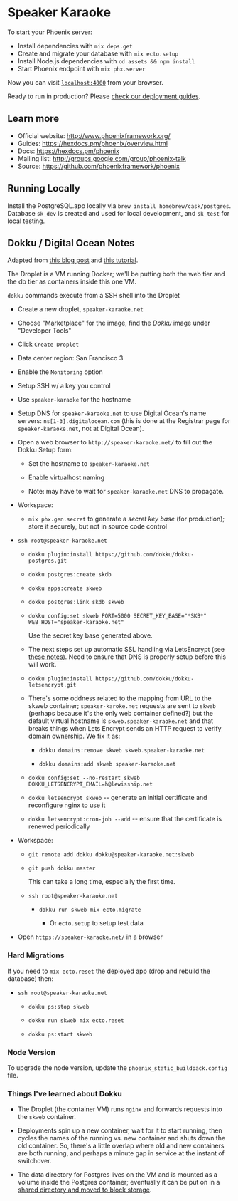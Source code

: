# Speaker Karaoke

To start your Phoenix server:

  * Install dependencies with `mix deps.get`
  * Create and migrate your database with `mix ecto.setup`
  * Install Node.js dependencies with `cd assets && npm install`
  * Start Phoenix endpoint with `mix phx.server`

Now you can visit [`localhost:4000`](http://localhost:4000) from your browser.

Ready to run in production? Please [check our deployment guides](https://hexdocs.pm/phoenix/deployment.html).

## Learn more

  * Official website: http://www.phoenixframework.org/
  * Guides: https://hexdocs.pm/phoenix/overview.html
  * Docs: https://hexdocs.pm/phoenix
  * Mailing list: http://groups.google.com/group/phoenix-talk
  * Source: https://github.com/phoenixframework/phoenix

## Running Locally

Install the PostgreSQL.app locally via `brew install homebrew/cask/postgres`.  Database `sk_dev` is created and used for local development, and `sk_test` for local testing.
 
## Dokku / Digital Ocean Notes

Adapted from [this blog post](https://medium.com/@jonlunsford/elixir-up-and-running-with-dokku-on-digital-ocean-ce332d64224c) and
[this tutorial](https://phoenixbasics.github.io/index.html).

The Droplet is a VM running Docker; we'll be putting both the web tier and the db tier as
containers inside this one VM.

`dokku` commands execute from a SSH shell into the Droplet

* Create a new droplet, `speaker-karaoke.net`

* Choose "Marketplace" for the image, find the *Dokku* image under "Developer Tools"

* Click `Create Droplet`

* Data center region: San Francisco 3

* Enable the `Monitoring` option

* Setup SSH w/ a key you control

* Use `speaker-karaoke` for the hostname

* Setup DNS for `speaker-karaoke.net` to use Digital Ocean's name servers: `ns[1-3].digitalocean.com` (this is done
  at the Registrar page for `speaker-karaoke.net`, not at Digital Ocean).

* Open a web browser to `http://speaker-karaoke.net/` to fill out the Dokku Setup form:

  * Set the hostname to `speaker-karaoke.net`

  * Enable virtualhost naming

  * Note: may have to wait for `speaker-karaoke.net` DNS to propagate.

* Workspace:

  * `mix phx.gen.secret` to generate a _secret key base_ (for production); store it securely, but not in source code control

* `ssh root@speaker-karaoke.net`
  
  * `dokku plugin:install https://github.com/dokku/dokku-postgres.git`
  
  * `dokku postgres:create skdb`
  
  * `dokku apps:create skweb`
  
  * `dokku postgres:link skdb skweb`

  * `dokku config:set skweb PORT=5000 SECRET_KEY_BASE="*SKB*" WEB_HOST="speaker-karaoke.net"`

    Use the secret key base generated above.

  * The next steps set up automatic SSL handling via LetsEncrypt (see
    [these notes](https://medium.com/@pimterry/effortlessly-add-https-to-dokku-with-lets-encrypt-900696366890)).
    Need to ensure that DNS is properly setup before this will work.

  * `dokku plugin:install https://github.com/dokku/dokku-letsencrypt.git`

  * There's some oddness related to the mapping from URL to the skweb container; `speaker-karoke.net` requests are sent to `skweb` (perhaps
    because it's the only web container defined?) but the default virtual hostname is `skweb.speaker-karaoke.net` and that breaks
    things when Lets Encrypt sends an HTTP request to verify domain ownership.  We fix it as:

    * `dokku domains:remove skweb skweb.speaker-karaoke.net`

    * `dokku domains:add skweb speaker-karaoke.net`
  
  * `dokku config:set --no-restart skweb DOKKU_LETSENCRYPT_EMAIL=h@lewisship.net`

  * `dokku letsencrypt skweb` --  generate an initial certificate and reconfigure nginx to use it

  * `dokku letsencrypt:cron-job --add`  -- ensure that the certificate is renewed periodically

* Workspace:

  * `git remote add dokku dokku@speaker-karaoke.net:skweb`

  * `git push dokku master`

    This can take a long time, especially the first time.

  * `ssh root@speaker-karaoke.net`

    * `dokku run skweb mix ecto.migrate`

      * Or `ecto.setup` to setup test data

 * Open `https://speaker-karaoke.net/` in a browser

### Hard Migrations

If you need to `mix ecto.reset` the deployed app (drop and rebuild the database) then:

  * `ssh root@speaker-karaoke.net`

    * `dokku ps:stop skweb`

    * `dokku run skweb mix ecto.reset`

    * `dokku ps:start skweb`

### Node Version

To upgrade the node version, update the `phoenix_static_buildpack.config` file.

### Things I've learned about Dokku

  * The Droplet (the container VM) runs `nginx` and forwards requests into the `skweb` container.

  * Deployments spin up a new container, wait for it to start running, then cycles the names of the running vs. new container and shuts down the old container.
    So, there's a little overlap where old and new containers are both running, and perhaps a minute gap in service at the instant of switchover.

  * The data directory for Postgres lives on the VM and is mounted as a volume inside the Postgres container; eventually it can be
    put on in a [shared directory and moved to block storage](https://github.com/dokku/dokku-postgres/issues/78).
